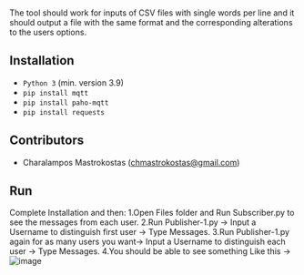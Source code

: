 
### 
The tool should work for inputs of CSV files with single words per line and it should output a file with the same format and the corresponding alterations to the users options.

## Installation
* `Python 3` (min. version 3.9)
* `pip install mqtt `
* `pip install paho-mqtt `
* `pip install requests`


## Contributors
* Charalampos Mastrokostas (chmastrokostas@gmail.com)


## Run
Complete Installation and then:
1.Open Files folder and Run Subscriber.py to see the messages from each user.
2.Run Publisher-1.py -> Input a Username to distinguish first user -> Type Messages.
3.Run Publisher-1.py again for as many users you want-> Input a Username to distinguish each user -> Type Messages. 
4.You should be able to see something Like this ->
![image](https://user-images.githubusercontent.com/53084462/170348663-61e74d24-bd34-4a50-9bc9-c5112b6e79f1.png)

